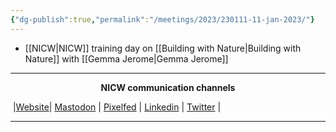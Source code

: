 ```yaml
---
{"dg-publish":true,"permalink":"/meetings/2023/230111-11-jan-2023/"}
---
```



- [[NICW\|NICW]] training day on [[Building with Nature\|Building with Nature]] with [[Gemma Jerome\|Gemma Jerome]]


***
<p style="text-align: center;font-weight:bold";>NICW communication channels</p>

󠁧 |[Website](https://nationalinfrastructurecommission.wales)| [Mastodon](https://toot.wales/@NICW) | [Pixelfed](https://pix.toot.wales/NICW) | [Linkedin](https://www.linkedin.com/company/26268509/) | [Twitter](https://twitter.com/InfraCommCymru) |
***
